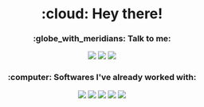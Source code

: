 <h1 align="center">:cloud: Hey there!</h1>

<h3 align="center">:globe_with_meridians: Talk to me:</h3>

<p align="center">
    <a href="https://www.linkedin.com/in/mclaralvs/" target='_blank'><img src="https://img.shields.io/badge/LinkedIn-0077B5?style=for-the-badge&logo=linkedin&logoColor=white"></img></a>
    <a href="https://www.instagram.com/mclaralvs/" targe='_blank'><img src="https://img.shields.io/badge/Instagram-E4405F?style=for-the-badge&logo=instagram&logoColor=white"></img></a>
    <img src="https://img.shields.io/badge/Gmail-D14836?style=for-the-badge&logo=gmail&logoColor=white"></img>
</p>

<h3 align="center">:computer: Softwares I've already worked with:</h3>

<p align="center">
    <img src="https://img.shields.io/badge/HTML5-E34F26?style=for-the-badge&logo=html5&logoColor=white"></img>
    <img src="https://img.shields.io/badge/CSS3-1572B6?style=for-the-badge&logo=css3&logoColor=white"></img>
    <img src="https://img.shields.io/badge/Python-3776AB?style=for-the-badge&logo=python&logoColor=white"></img>
    <img src="https://img.shields.io/badge/C-00599C?style=for-the-badge&logo=c&logoColor=white"></img>
    <img src="https://img.shields.io/badge/MySQL-00000F?style=for-the-badge&logo=mysql&logoColor=white"></img>
</p>
